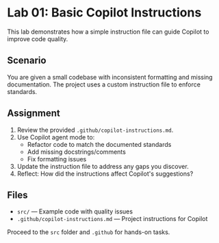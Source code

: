 # Lab 01: Basic Copilot Instructions

This lab demonstrates how a simple instruction file can guide Copilot to improve code quality.

## Scenario

You are given a small codebase with inconsistent formatting and missing documentation. The project uses a custom instruction file to enforce standards.

## Assignment

1. Review the provided `.github/copilot-instructions.md`.
2. Use Copilot agent mode to:
   - Refactor code to match the documented standards
   - Add missing docstrings/comments
   - Fix formatting issues
3. Update the instruction file to address any gaps you discover.
4. Reflect: How did the instructions affect Copilot's suggestions?

## Files

- `src/` — Example code with quality issues
- `.github/copilot-instructions.md` — Project instructions for Copilot

Proceed to the `src` folder and `.github` for hands-on tasks.
